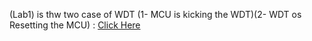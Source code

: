 (Lab1) is thw two case of WDT (1- MCU is kicking the WDT)(2- WDT os Resetting the MCU) : [Click Here](https://drive.google.com/drive/u/0/folders/1LKnZsRMYiRVBfLFDbD0Uz9WBuQ4BL1vc)

